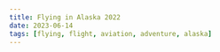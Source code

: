 ```yaml
---
title: Flying in Alaska 2022
date: 2023-06-14
tags: [flying, flight, aviation, adventure, alaska]
---
```


<script>
    import FlickrPhotoset from '$lib/components/FlickrPhotoset.svelte'
    import AdventureMap from '$lib/components/AdventureMap.svelte'

    const tracks = [
        { 
            filename: 'tracklog_20220821_paaq-paaq.kml', 
            startLabel: 'PAAQ',
            startIcon: 'flight'
        },
        { 
            filename: 'tracklog_20220821_paaq-paaq_2.kml', 
            startLabel: 'PAAQ',
            startIcon: 'flight'
        },
        { 
            filename: 'tracklog_20220823_paaq-paaq.kml', 
            startLabel: 'PAAQ',
            startIcon: 'flight'
        },
        { 
            filename: 'tracklog_20220827_ak8-ak8.kml', 
            startLabel: 'Day 1, Flight 1',
            startIcon: 'flight'
        },
        { 
            filename: 'tracklog_20220827_ak8-ak8_2.kml', 
            startLabel: 'Day 1, Flight 2',
            startIcon: 'flight'
        },
        { 
            filename: 'tracklog_20220828_ak8-ak8.kml', 
            startLabel: 'Day 2, Flight 1',
            startIcon: 'flight'
        },
        { 
            filename: 'tracklog_20220828_ak8-ak8_2.kml', 
            startLabel: 'Day 2, Flight 2',
            startIcon: 'flight'
        },
        { 
            filename: 'tracklog_20220829_ak8-ak8.kml', 
            startLabel: 'Day 3, Flight 1',
            startIcon: 'flight'
        },
        { 
            filename: 'tracklog_20220829_ak8-ak8_2.kml', 
            startLabel: 'Day 3, Flight 2',
            startIcon: 'flight'
        },
        { 
            filename: 'tracklog_20220829_ak8-ak8_3.kml', 
            startLabel: 'Day 3, Flight 3',
            startIcon: 'flight'
        },
        { 
            filename: 'tracklog_20220830_ak8-ak8.kml', 
            startLabel: 'Checkride, Part 1',
            startIcon: 'flight'
        },
        { 
            filename: 'tracklog_20220830_ak8-ak8_2.kml', 
            startLabel: 'Day 4, Flight 2',
            startIcon: 'flight'
        },
        { 
            filename: 'tracklog_20220830_ak8-ak8_3.kml', 
            startLabel: 'Checkride, Part 2',
            startIcon: 'flight'
        },
    ]

    const points = [
        {
            label: "Kathy's Cabin",
            lat: 61.615759768335884, 
            lng: -149.57266027404367,
        },
        {
            label: "Larson Lake",
            lat: 62.34017612215627, 
            lng: -149.88976198681834,
        },
        {
            label: "Rockys Lakes",
            lat: 62.13961774752685, 
            lng: -150.25414680486332,
        },
        {
            label: "Fish Lake",
            lat: 62.25069539630341, 
            lng: -150.06692559621044,
        }
    ]
</script>

<AdventureMap tracks={tracks} points={points} />

<FlickrPhotoset photoset_id="72177720301779365" />
